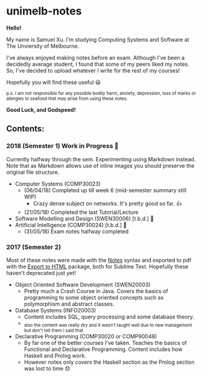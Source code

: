 # unimelb-notes

**Hello!**

My name is Samuel Xu. I'm studying Computing Systems and Software at The Unviersity of Melbourne.

I've always enjoyed making notes before an exam. Although I've been a decidedly average student, I found that some of my peers liked my notes.
So, I've decided to upload whatever I write for the rest of my courses!

Hopefully you will find these useful :smiley:

<sub>p.s. I am not responsible for any possible bodily harm, anxiety, depression, loss of marks or allergies to seafood that may arise from using these notes.</sub>

**Good Luck, and Godspeed!**

## Contents:

### 2018 (Semester 1) Work in Progress :construction:

Currently halfway through the sem. Experimenting using Markdown instead. Note that as Markdown allows use of inline images you should preserve the original file structure.
- Computer Systems (COMP30023)
	- (06/04/18) Completed up till week 6 (mid-semester summary still WIP)
		- Crazy dense subject on networks. It's pretty good so far. :+1:
	- (21/05/18) Completed the last Tutorial/Lecture
- Software Modelling and Design (SWEN30006) [t.b.d.] :construction:
- Artificial Intelligence (COMP30024) [t.b.d.] :construction:
	- (31/05/18) Exam notes halfway completed

### 2017 (Semester 2)

Most of these notes were made with the [Notes](https://packagecontrol.io/packages/Notes) syntax and exported to pdf with the [Export to HTML](https://packagecontrol.io/packages/ExportHtml) package, both for Sublime Text. Hopefully these haven't deprecated just yet!
- Object Oriented Software Development (SWEN20003)
	- Pretty much a Crash Course in Java. Covers the basics of programming to some object oriented concepts such as polymorphism and abstract classes.
- Database Systems (INFO20003)
	- Content includes SQL, query processing and some database theory. 
	- <sub>also the content was really dry and it wasn't taught well due to new management but don't tell them i said that</sub>
- Declarative Programming (COMP30020 or COMP90048)
	- By far one of the better courses I've taken. Teaches the basics of Functional and Declarative Programming. Content includes how Haskell and Prolog work.
	- However notes only covers the Haskell section as the Prolog section was lost to time :disappointed:


